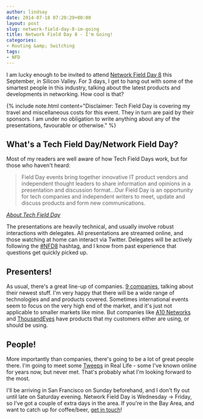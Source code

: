 ```yaml
---
author: lindsay
date: 2014-07-18 07:20:29+00:00
layout: post
slug: network-field-day-8-im-going
title: Network Field Day 8 - I'm Going!
categories:
- Routing &amp; Switching
tags:
- NFD
---
```


I am lucky enough to be invited to attend [Network Field Day 8](http://techfieldday.com/event/nfd8/) this September, in Silicon Valley. For 3 days, I get to hang out with some of the smartest people in this industry, talking about the latest products and developments in networking. How cool is that?

{% include note.html content="Disclaimer: Tech Field Day is covering my travel and miscellaneous costs for this event. They in turn are paid by their sponsors. I am under no obligation to write anything about any of the presentations, favourable or otherwise." %}

## What's a Tech Field Day/Network Field Day?


Most of my readers are well aware of how Tech Field Days work, but for those who haven't heard:

> Field Day events bring together innovative IT product vendors and independent thought leaders to share information and opinions in a presentation and discussion format...Our Field Day is an opportunity for tech companies and independent writers to meet, update and discuss products and form new communications.


_[About Tech Field Day](http://techfieldday.com/about/)_

The presentations are heavily technical, and usually involve robust interactions with delegates. All presentations are streamed online, and those watching at home can interact via Twitter. Delegates will be actively following the [#NFD8](https://twitter.com/search?q=%23NFD8&src=typd) hashtag, and I know from past experience that questions get quickly picked up.


## Presenters!


As usual, there's a great line-up of companies. [9 companies](http://techfieldday.com/event/nfd8/#Sponsors), talking about their newest stuff. I'm very happy that there will be a wide range of technologies and and products covered. Sometimes international events seem to focus on the very high end of the market, and it's just not applicable to smaller markets like mine. But companies like [A10 Networks](http://www.a10networks.com) and [ThousandEyes](http://www.thousandeyes.com) have products that my customers either are using, or should be using.


## People!


More importantly than companies, there's going to be a lot of great people there. I'm going to meet some [Tweeps](http://www.urbandictionary.com/define.php?term=Tweeps) in Real Life - some I've known online for years now, but never met. That's probably what I'm looking forward to the most.

I'll be arriving in San Francisco on Sunday beforehand, and I don't fly out until late on Saturday evening. Network Field Day is Wednesday -> Friday, so I've got a couple of extra days in the area. If you're in the Bay Area, and want to catch up for coffee/beer, [get in touch](mailto:lindsay@lkhill.com)!

